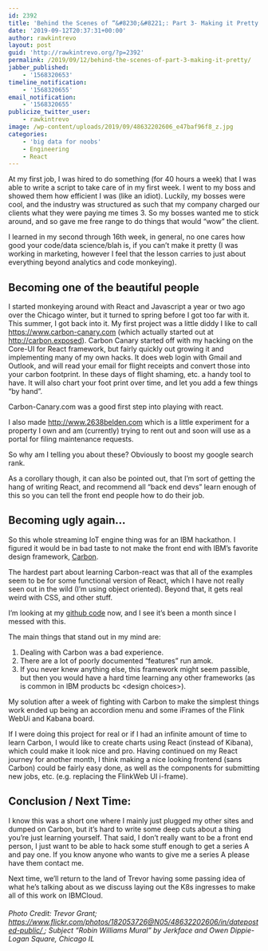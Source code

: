 ```yaml
---
id: 2392
title: 'Behind the Scenes of “&#8230;&#8221;: Part 3- Making it Pretty'
date: '2019-09-12T20:37:31+00:00'
author: rawkintrevo
layout: post
guid: 'http://rawkintrevo.org/?p=2392'
permalink: /2019/09/12/behind-the-scenes-of-part-3-making-it-pretty/
jabber_published:
    - '1568320653'
timeline_notification:
    - '1568320655'
email_notification:
    - '1568320655'
publicize_twitter_user:
    - rawkintrevo
image: /wp-content/uploads/2019/09/48632202606_e47baf96f8_z.jpg
categories:
    - 'big data for noobs'
    - Engineering
    - React
---
```


At my first job, I was hired to do something (for 40 hours a week) that I was able to write a script to take care of in my first week. I went to my boss and showed them how efficient I was (like an idiot). Luckily, my bosses were cool, and the industry was structured as such that my company charged our clients what they were paying me times 3. So my bosses wanted me to stick around, and so gave me free range to do things that would “wow” the client.

I learned in my second through 16th week, in general, no one cares how good your code/data science/blah is, if you can’t make it pretty (I was working in marketing, however I feel that the lesson carries to just about everything beyond analytics and code monkeying).

## Becoming one of the beautiful people

I started monkeying around with React and Javascript a year or two ago over the Chicago winter, but it turned to spring before I got too far with it. This summer, I got back into it. My first project was a little diddy I like to call <https://www.carbon-canary.com> (which actually started out at <http://carbon.exposed>). Carbon Canary started off with my hacking on the Core-UI for React framework, but fairly quickly out growing it and implementing many of my own hacks. It does web login with Gmail and Outlook, and will read your email for flight receipts and convert those into your carbon footprint. In these days of flight shaming, etc. a handy tool to have. It will also chart your foot print over time, and let you add a few things “by hand”.

Carbon-Canary.com was a good first step into playing with react.

I also made <http://www.2638belden.com> which is a little experiment for a property I own and am (currently) trying to rent out and soon will use as a portal for filing maintenance requests.

So why am I telling you about these? Obviously to boost my google search rank.

As a corollary though, it can also be pointed out, that I’m sort of getting the hang of writing React, and recommend all “back end devs” learn enough of this so you can tell the front end people how to do their job.

## Becoming ugly again…

So this whole streaming IoT engine thing was for an IBM hackathon. I figured it would be in bad taste to not make the front end with IBM’s favorite design framework, [Carbon](https://www.carbondesignsystem.com).

The hardest part about learning Carbon-react was that all of the examples seem to be for some functional version of React, which I have not really seen out in the wild (I’m using object oriented). Beyond that, it gets real weird with CSS, and other stuff.

I’m looking at my [github code](https://github.com/rawkintrevo/ibm-ai-a-thon/tree/master/frontend) now, and I see it’s been a month since I messed with this.

The main things that stand out in my mind are:

1. Dealing with Carbon was a bad experience.
2. There are a lot of poorly documented “features” run amok.
3. If you never knew anything else, this framework might seem passible, but then you would have a hard time learning any other frameworks (as is common in IBM products bc &lt;design choices&gt;).

My solution after a week of fighting with Carbon to make the simplest things work ended up being an accordion menu and some iFrames of the Flink WebUi and Kabana board.

If I were doing this project for real or if I had an infinite amount of time to learn Carbon, I would like to create charts using React (instead of Kibana), which could make it look nice and pro. Having continued on my React journey for another month, I think making a nice looking frontend (sans Carbon) could be fairly easy done, as well as the components for submitting new jobs, etc. (e.g. replacing the FlinkWeb UI i-frame).

## Conclusion / Next Time:

I know this was a short one where I mainly just plugged my other sites and dumped on Carbon, but it’s hard to write some deep cuts about a thing you’re just learning yourself. That said, I don’t really want to be a front end person, I just want to be able to hack some stuff enough to get a series A and pay one. If you know anyone who wants to give me a series A please have them contact me.

Next time, we’ll return to the land of Trevor having some passing idea of what he’s talking about as we discuss laying out the K8s ingresses to make all of this work on IBMCloud.

###### Photo Credit: Trevor Grant; [https://www.flickr.com/photos/182053726@N05/48632202606/in/dateposted-public/ ](https://www.flickr.com/photos/182053726@N05/48632202606/in/dateposted-public/ ) ; Subject “Robin Williams Mural” by Jerkface and Owen Dippie- Logan Square, Chicago IL